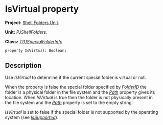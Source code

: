 <a href='Hidden comment: 
$Rev$
$Date$
'></a>

# IsVirtual property #

**Project:** [Shell Folders Unit](ShellFoldersUnit.md).

**Unit:** _PJShellFolders_.

**Class:** _[TPJSpecialFolderInfo](TPJSpecialFolderInfo.md)_

```
property IsVirtual: Boolean;
```

## Description ##

Use _IsVirtual_ to determine if the current special folder is virtual or not.

When the property is false the special folder specified by _[FolderID](TPJSpecialFolderInfoFolderID.md)_ the folder is a physical folder in the file system and the _[Path](TPJSpecialFolderInfoPath.md)_ property gives its location. When _IsVirtual_ is true then the folder is not physically present in the file system and the _[Path](TPJSpecialFolderInfoPath.md)_ property is set to the empty string.

_IsVirtual_ is set to false if the special folder is not supported by the operating system (see _[IsSupported](TPJSpecialFolderInfoIsSupported.md)_).